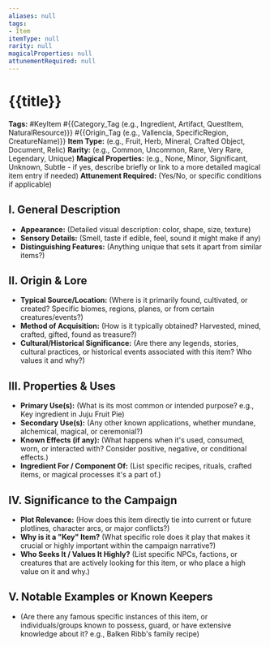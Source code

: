 ```yaml
---
aliases: null
tags:
- Item
itemType: null
rarity: null
magicalProperties: null
attunementRequired: null
---
```


# {{title}}

**Tags:** #KeyItem #{{Category_Tag (e.g., Ingredient, Artifact, QuestItem, NaturalResource)}} #{{Origin_Tag (e.g., Vallencia, SpecificRegion, CreatureName)}}
**Item Type:** (e.g., Fruit, Herb, Mineral, Crafted Object, Document, Relic)
**Rarity:** (e.g., Common, Uncommon, Rare, Very Rare, Legendary, Unique)
**Magical Properties:** (e.g., None, Minor, Significant, Unknown, Subtle - if yes, describe briefly or link to a more detailed magical item entry if needed)
**Attunement Required:** (Yes/No, or specific conditions if applicable)

## I. General Description

* **Appearance:** (Detailed visual description: color, shape, size, texture)
* **Sensory Details:** (Smell, taste if edible, feel, sound it might make if any)
* **Distinguishing Features:** (Anything unique that sets it apart from similar items?)

## II. Origin & Lore

* **Typical Source/Location:** (Where is it primarily found, cultivated, or created? Specific biomes, regions, planes, or from certain creatures/events?)
* **Method of Acquisition:** (How is it typically obtained? Harvested, mined, crafted, gifted, found as treasure?)
* **Cultural/Historical Significance:** (Are there any legends, stories, cultural practices, or historical events associated with this item? Who values it and why?)

## III. Properties & Uses

* **Primary Use(s):** (What is its most common or intended purpose? e.g., Key ingredient in Juju Fruit Pie)
* **Secondary Use(s):** (Any other known applications, whether mundane, alchemical, magical, or ceremonial?)
* **Known Effects (if any):** (What happens when it's used, consumed, worn, or interacted with? Consider positive, negative, or conditional effects.)
* **Ingredient For / Component Of:** (List specific recipes, rituals, crafted items, or magical processes it's a part of.)

## IV. Significance to the Campaign

* **Plot Relevance:** (How does this item directly tie into current or future plotlines, character arcs, or major conflicts?)
* **Why is it a "Key" Item?** (What specific role does it play that makes it crucial or highly important within the campaign narrative?)
* **Who Seeks It / Values It Highly?** (List specific NPCs, factions, or creatures that are actively looking for this item, or who place a high value on it and why.)

## V. Notable Examples or Known Keepers

* (Are there any famous specific instances of this item, or individuals/groups known to possess, guard, or have extensive knowledge about it? e.g., Balken Ribb's family recipe)
